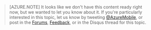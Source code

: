 >[AZURE.NOTE] It looks like we don't have this content ready right now, but we wanted to let you know about it. If you're particularly interested in this topic, let us know by tweeting [@AzureMobile](https://twitter.com/AzureMobile), or post in the [Forums](http://social.msdn.microsoft.com/Forums/zh-cn/home?forum=windowsazurezhchszh-cn/home?forum=azuremobile), [Feedback](http://feedback.azure.com/forums/216254-mobile-services), or in the Disqus thread for this topic.